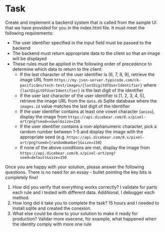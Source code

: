 # Task

Create and implement a backend system that is called from the sample UI that we have provided for you in the index.html file. It must meet the following requirements:

- The user identifier specified in the input field must be passed to the backend
- The backend must return appropriate data to the client so that an image will be displayed
- These rules must be applied in the following order of precedence to determine which data to return to the client:
    - If the last character of the user identifier is [6, 7, 8, 9], retrieve the image URL from `https://my-json-server.typicode.com/ck-pacificdev/tech-test/images/{lastDigitOfUserIdentifier}` where `{lastDigitOfUserIdentifier}` is the last digit of the identifier
    - If the user last character of the user identifier is [1, 2, 3, 4, 5], retrieve the image URL from the `data.db` Sqlite database where the `images.id` value matches the last digit of the identifier
    - If the user identifier contains at least one vowel character (`aeiou`), display the image from `https://api.dicebear.com/8.x/pixel-art/png?seed=vowel&size=150`
    - If the user identifier contains a non-alphanumeric character, pick a random number between 1-5 and display the image with the appropriate seed (e.g. `https://api.dicebear.com/8.x/pixel-art/png?seed={randomNumber}&size=150`)
    - If none of the above conditions are met, display the image from `https://api.dicebear.com/8.x/pixel-art/png?seed=default&size=150`

Once you are happy with your solution, please answer the following questions. There is no need for an essay - bullet pointing the key bits is completely fine!

1. How did you verify that everything works correctly?
I validate for parts each rule and i tested with different data. Additional, I debugger each method.
2. How long did it take you to complete the task?
15 hours and I needed to install sqlite and created the conexion.
3. What else could be done to your solution to make it ready for production?
Validar more esecene, for example, what happened when the identity comply with more one rule 
